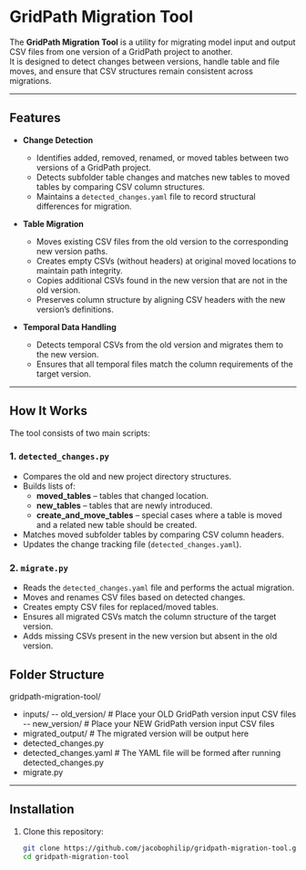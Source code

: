 # GridPath Migration Tool

The **GridPath Migration Tool** is a utility for migrating model input and output CSV files from one version of a GridPath project to another.  
It is designed to detect changes between versions, handle table and file moves, and ensure that CSV structures remain consistent across migrations.

---

## Features

- **Change Detection**
  - Identifies added, removed, renamed, or moved tables between two versions of a GridPath project.
  - Detects subfolder table changes and matches new tables to moved tables by comparing CSV column structures.
  - Maintains a `detected_changes.yaml` file to record structural differences for migration.

- **Table Migration**
  - Moves existing CSV files from the old version to the corresponding new version paths.
  - Creates empty CSVs (without headers) at original moved locations to maintain path integrity.
  - Copies additional CSVs found in the new version that are not in the old version.
  - Preserves column structure by aligning CSV headers with the new version’s definitions.

- **Temporal Data Handling**
  - Detects temporal CSVs from the old version and migrates them to the new version.
  - Ensures that all temporal files match the column requirements of the target version.

---

## How It Works

The tool consists of two main scripts:

### 1. `detected_changes.py`
- Compares the old and new project directory structures.
- Builds lists of:
  - **moved_tables** – tables that changed location.
  - **new_tables** – tables that are newly introduced.
  - **create_and_move_tables** – special cases where a table is moved and a related new table should be created.
- Matches moved subfolder tables by comparing CSV column headers.
- Updates the change tracking file (`detected_changes.yaml`).

### 2. `migrate.py`
- Reads the `detected_changes.yaml` file and performs the actual migration.
- Moves and renames CSV files based on detected changes.
- Creates empty CSV files for replaced/moved tables.
- Ensures all migrated CSVs match the column structure of the target version.
- Adds missing CSVs present in the new version but absent in the old version.

## Folder Structure

gridpath-migration-tool/
- inputs/
  -- old_version/ # Place your OLD GridPath version input CSV files
  -- new_version/ # Place your NEW GridPath version input CSV files
- migrated_output/ # The migrated version will be output here
- detected_changes.py
- detected_changes.yaml # The YAML file will be formed after running detected_changes.py
- migrate.py

---

## Installation

1. Clone this repository:
   ```bash
   git clone https://github.com/jacobophilip/gridpath-migration-tool.git
   cd gridpath-migration-tool
